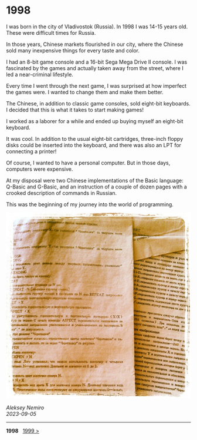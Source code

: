 # 1998

I was born in the city of Vladivostok (Russia). In 1998 I was 14-15 years old.
These were difficult times for Russia.

In those years, Chinese markets flourished in our city, where the Chinese sold many inexpensive things for every taste and color.

I had an 8-bit game console and a 16-bit Sega Mega Drive II console.
I was fascinated by the games and actually taken away from the street, where I led a near-criminal lifestyle.

Every time I went through the next game, I was surprised at how imperfect the games were.
I wanted to change them and make them better.

The Chinese, in addition to classic game consoles, sold eight-bit keyboards.
I decided that this is what it takes to start making games!

I worked as a laborer for a while and ended up buying myself an eight-bit keyboard.

It was cool. In addition to the usual eight-bit cartridges, three-inch floppy disks could be inserted into the keyboard,
and there was also an LPT for connecting a printer!

Of course, I wanted to have a personal computer. But in those days, computers were expensive.

At my disposal were two Chinese implementations of the Basic language: Q-Basic and G-Basic,
and an instruction of a couple of dozen pages with a crooked description of commands in Russian.

This was the beginning of my journey into the world of programming.

![Fragment of programming instructions from Chinese brothers](assets/instruction.jpg)

_Aleksey Nemiro  
2023-09-05_

---
**1998** &nbsp; [1999 >](/1999)
